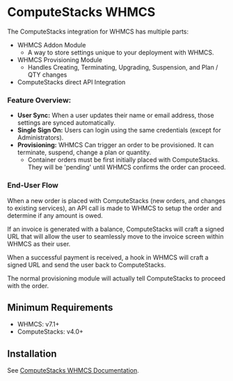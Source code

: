 # ComputeStacks WHMCS

The ComputeStacks integration for WHMCS has multiple parts: 
  - WHMCS Addon Module
    + A way to store settings unique to your deployment with WHMCS. 
  - WHMCS Provisioning Module
    + Handles Creating, Terminating, Upgrading, Suspension, and Plan / QTY changes
  - ComputeStacks direct API Integration

### Feature Overview:
  - **User Sync:** When a user updates their name or email address, those settings are synced automatically.
  - **Single Sign On:** Users can login using the same credentials (except for Administrators).
  - **Provisioning:** WHMCS Can trigger an order to be provisioned. It can terminate, suspend, change a plan or quantity.
    + Container orders must be first initially placed with ComputeStacks. They will be 'pending' until WHMCS confirms the order can proceed.


### End-User Flow

When a new order is placed with ComputeStacks (new orders, and changes to existing services), an API call is made to WHMCS to setup the order and determine if any amount is owed. 

If an invoice is generated with a balance, ComputeStacks will craft a signed URL that will allow the user to seamlessly move to the invoice screen within WHMCS as their user. 

When a successful payment is received, a hook in WHMCS will craft a signed URL and send the user back to ComputeStacks.

The normal provisioning module will actually tell ComputeStacks to proceed with the order. 

## Minimum Requirements

  - WHMCS: v7.1+
  - ComputeStacks: v4.0+

## Installation

See [ComputeStacks WHMCS Documentation](https://computestacks.com/docs/billing/whmcs).


